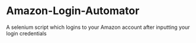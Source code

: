 # Amazon-Login-Automator
A selenium script which logins to your Amazon account after inputting your login credentials
